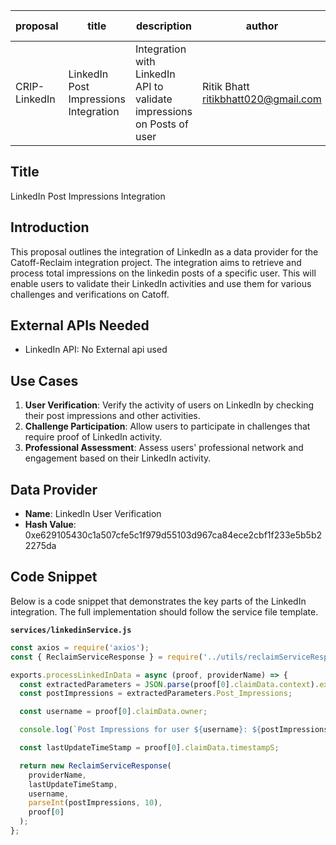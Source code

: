 | proposal | title               | description                     | author                          | discussions-to | status | type        | category | created    | requires |
|----------|---------------------|---------------------------------|---------------------------------|----------------|--------|-------------|----------|------------|----------|
| CRIP-LinkedIn   | LinkedIn Post Impressions Integration | Integration with LinkedIn API to validate impressions on Posts of user | Ritik Bhatt <ritikbhatt020@gmail.com> |                | Draft  | Integration | CRIP     | 2024-06-20 |          |

## Title

LinkedIn Post Impressions Integration

## Introduction

This proposal outlines the integration of LinkedIn as a data provider for the Catoff-Reclaim integration project. The integration aims to retrieve and process total impressions on the linkedin posts of a specific user. This will enable users to validate their LinkedIn activities and use them for various challenges and verifications on Catoff.

## External APIs Needed

- LinkedIn API: No External api used

## Use Cases

1. **User Verification**: Verify the activity of users on LinkedIn by checking their post impressions and other activities.
2. **Challenge Participation**: Allow users to participate in challenges that require proof of LinkedIn activity.
3. **Professional Assessment**: Assess users' professional network and engagement based on their LinkedIn activity.

## Data Provider

- **Name**: LinkedIn User Verification
- **Hash Value**: 0xe629105430c1a507cfe5c1f979d55103d967ca84ece2cbf1f233e5b5b22275da

## Code Snippet

Below is a code snippet that demonstrates the key parts of the LinkedIn integration. The full implementation should follow the service file template.

**`services/linkedinService.js`**

```javascript
const axios = require('axios');
const { ReclaimServiceResponse } = require('../utils/reclaimServiceResponse');

exports.processLinkedInData = async (proof, providerName) => {
  const extractedParameters = JSON.parse(proof[0].claimData.context).extractedParameters;
  const postImpressions = extractedParameters.Post_Impressions;

  const username = proof[0].claimData.owner;

  console.log(`Post Impressions for user ${username}: ${postImpressions}`);

  const lastUpdateTimeStamp = proof[0].claimData.timestampS;

  return new ReclaimServiceResponse(
    providerName,
    lastUpdateTimeStamp,
    username,
    parseInt(postImpressions, 10),
    proof[0]
  );
};

